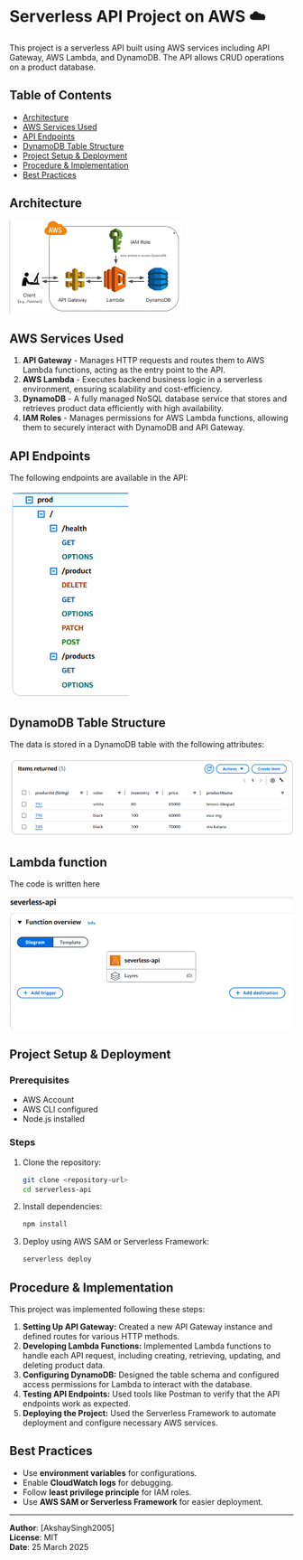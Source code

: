 # Serverless API Project on AWS ☁️

This project is a serverless API built using AWS services including API Gateway, AWS Lambda, and DynamoDB. The API allows CRUD operations on a product database.

## Table of Contents
- [Architecture](#architecture)
- [AWS Services Used](#aws-services-used)
- [API Endpoints](#api-endpoints)
- [DynamoDB Table Structure](#dynamodb-table-structure)
- [Project Setup & Deployment](#project-setup--deployment)
- [Procedure & Implementation](#procedure--implementation)
- [Best Practices](#best-practices)

## Architecture
![Architecture](https://github.com/AkshaySingh2005/serverless-product-api/blob/main/img/Architecture.png)

## AWS Services Used
1. **API Gateway** - Manages HTTP requests and routes them to AWS Lambda functions, acting as the entry point to the API.
2. **AWS Lambda** - Executes backend business logic in a serverless environment, ensuring scalability and cost-efficiency.
3. **DynamoDB** - A fully managed NoSQL database service that stores and retrieves product data efficiently with high availability.
4. **IAM Roles** - Manages permissions for AWS Lambda functions, allowing them to securely interact with DynamoDB and API Gateway.

## API Endpoints
The following endpoints are available in the API:

![API Endpoints](https://github.com/AkshaySingh2005/serverless-product-api/blob/main/img/API%20Endpoints.png)

## DynamoDB Table Structure
The data is stored in a DynamoDB table with the following attributes:

![DynamoDB Table](https://github.com/AkshaySingh2005/serverless-product-api/blob/main/img/DynamoDB%20Table.png)


## Lambda function
The code is written here

![lambda function](https://github.com/AkshaySingh2005/serverless-product-api/blob/main/img/Lamdba%20function.png)

## Project Setup & Deployment
### Prerequisites
- AWS Account
- AWS CLI configured
- Node.js installed

### Steps
1. Clone the repository:
   ```sh
   git clone <repository-url>
   cd serverless-api
   ```
2. Install dependencies:
   ```sh
   npm install
   ```
3. Deploy using AWS SAM or Serverless Framework:
   ```sh
   serverless deploy
   ```

## Procedure & Implementation
This project was implemented following these steps:
1. **Setting Up API Gateway:** Created a new API Gateway instance and defined routes for various HTTP methods.
2. **Developing Lambda Functions:** Implemented Lambda functions to handle each API request, including creating, retrieving, updating, and deleting product data.
3. **Configuring DynamoDB:** Designed the table schema and configured access permissions for Lambda to interact with the database.
4. **Testing API Endpoints:** Used tools like Postman to verify that the API endpoints work as expected.
5. **Deploying the Project:** Used the Serverless Framework to automate deployment and configure necessary AWS services.

## Best Practices
- Use **environment variables** for configurations.
- Enable **CloudWatch logs** for debugging.
- Follow **least privilege principle** for IAM roles.
- Use **AWS SAM or Serverless Framework** for easier deployment.

---
**Author**: [AkshaySingh2005]  
**License**: MIT  
**Date**: 25 March 2025  
